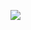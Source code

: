 ![](//www.plantuml.com/plantuml/png/ZT0zoy8m50NWFRyYP2ulf1zlYrC59mSTN7IyjA56cfkIf4EH_dTl_52aYqE6ynn23gbz01SktY9ZGOTUyUrXl-CR2C2kZ7DXOF0S1YrMF6OI1ACe2JzO5tWt6P4y2WT1OqTLyOJUDaGMttV96cjTUoJ9CvacNtgAAjFyZZEZGttiq8z6kUM2DRPEJQ_d3UW-AWBnD9u1PTr5_6ki4RzCabLU5jLoL5cbMVd_cSLcLYjiuw_T0000)
